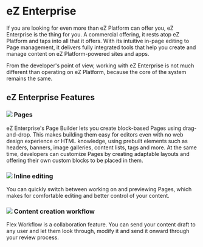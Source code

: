# eZ Enterprise

If you are looking for even more than eZ Platform can offer you, eZ Enterprise is the thing for you. A commercial offering, it rests atop eZ Platform and taps into all that it offers. With its intuitive in-page editing to Page management, it delivers fully integrated tools that help you create and manage content on eZ Platform-powered sites and apps.

From the developer's point of view, working with eZ Enterprise is not much different than operating on eZ Platform, because the core of the system remains the same.

## eZ Enterprise Features

### ![](img/Landing_Page.png) Pages

eZ Enterprise's Page Builder lets you create block-based Pages using drag-and-drop. This makes building them easy for editors even with no web design experience or HTML knowledge, using prebuilt elements such as headers, banners, image galleries, content lists, tags and more. At the same time, developers can customize Pages by creating adaptable layouts and offering their own custom blocks to be placed in them.

### ![](img/edit_icon.png) Inline editing

You can quickly switch between working on and previewing Pages, which makes for comfortable editing and better control of your content.

### ![](img/flex_icon.png) Content creation workflow

Flex Workflow is a collaboration feature. You can send your content draft to any user and let them look through, modify it and send it onward through your review process.
